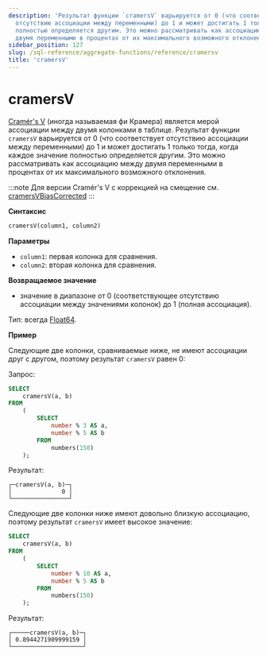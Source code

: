 ```yaml
---
description: 'Результат функции `cramersV` варьируется от 0 (что соответствует
  отсутствию ассоциации между переменными) до 1 и может достигать 1 только тогда, когда каждое значение
  полностью определяется другим. Это можно рассматривать как ассоциацию между
  двумя переменными в процентах от их максимального возможного отклонения.'
sidebar_position: 127
slug: /sql-reference/aggregate-functions/reference/cramersv
title: 'cramersV'
---
```



# cramersV

[Cramér's V](https://en.wikipedia.org/wiki/Cram%C3%A9r%27s_V) (иногда называемая фи Крамера) является мерой ассоциации между двумя колонками в таблице. Результат функции `cramersV` варьируется от 0 (что соответствует отсутствию ассоциации между переменными) до 1 и может достигать 1 только тогда, когда каждое значение полностью определяется другим. Это можно рассматривать как ассоциацию между двумя переменными в процентах от их максимального возможного отклонения.

:::note
Для версии Cramér's V с коррекцией на смещение см. [cramersVBiasCorrected](./cramersvbiascorrected.md)
:::

**Синтаксис**

```sql
cramersV(column1, column2)
```

**Параметры**

- `column1`: первая колонка для сравнения.
- `column2`: вторая колонка для сравнения.

**Возвращаемое значение**

- значение в диапазоне от 0 (соответствующее отсутствию ассоциации между значениями колонок) до 1 (полная ассоциация).

Тип: всегда [Float64](../../../sql-reference/data-types/float.md).

**Пример**

Следующие две колонки, сравниваемые ниже, не имеют ассоциации друг с другом, поэтому результат `cramersV` равен 0:

Запрос:

```sql
SELECT
    cramersV(a, b)
FROM
    (
        SELECT
            number % 3 AS a,
            number % 5 AS b
        FROM
            numbers(150)
    );
```

Результат:

```response
┌─cramersV(a, b)─┐
│              0 │
└────────────────┘
```

Следующие две колонки ниже имеют довольно близкую ассоциацию, поэтому результат `cramersV` имеет высокое значение:

```sql
SELECT
    cramersV(a, b)
FROM
    (
        SELECT
            number % 10 AS a,
            number % 5 AS b
        FROM
            numbers(150)
    );
```

Результат:

```response
┌─────cramersV(a, b)─┐
│ 0.8944271909999159 │
└────────────────────┘
```
